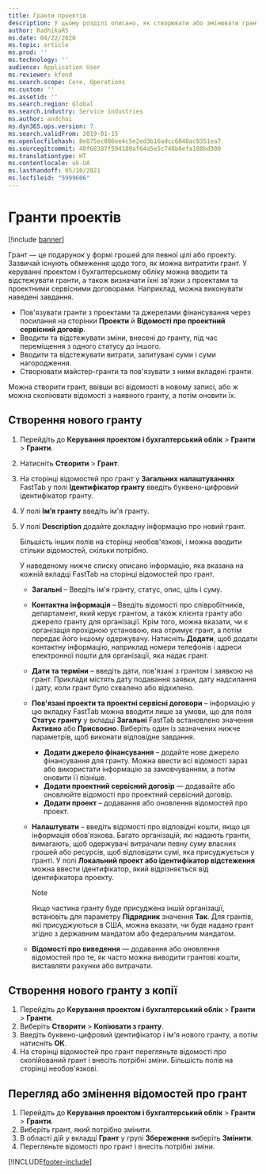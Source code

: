 ```yaml
---
title: Гранти проектів
description: У цьому розділі описано, як створювати або змінювати грант.
author: RadhikaRS
ms.date: 04/22/2020
ms.topic: article
ms.prod: ''
ms.technology: ''
audience: Application User
ms.reviewer: kfend
ms.search.scope: Core, Operations
ms.custom: ''
ms.assetid: ''
ms.search.region: Global
ms.search.industry: Service industries
ms.author: andchoi
ms.dyn365.ops.version: 7
ms.search.validFrom: 2019-01-15
ms.openlocfilehash: 8e875ec086ee4c5e2ed3b16adcc6048ac8351ea7
ms.sourcegitcommit: 40f68387f594180af64a5e5c748b6efa188bd300
ms.translationtype: HT
ms.contentlocale: uk-UA
ms.lasthandoff: 05/10/2021
ms.locfileid: "5999606"
---
```

# <a name="project-grants"></a>Гранти проектів

[!include [banner](../includes/banner.md)]

Грант — це подарунок у формі грошей для певної цілі або проекту. Зазвичай існують обмеження щодо того, як можна витратити грант. У керуванні проектом і бухгалтерському обліку можна вводити та відстежувати гранти, а також визначати їхні зв'язки з проектами та проектними сервісними договорами. Наприклад, можна виконувати наведені завдання.

- Пов'язувати гранти з проектами та джерелами фінансування через посилання на сторінки **Проекти** й **Відомості про проектний сервісний договір**.
- Вводити та відстежувати зміни, внесені до гранту, під час переміщення з одного статусу до іншого.
- Вводити та відстежувати витрати, запитувані суми і суми нагородження.
- Створювати майстер-гранти та пов'язувати з ними вкладені гранти.

Можна створити грант, ввівши всі відомості в новому записі, або ж можна скопіювати відомості з наявного гранту, а потім оновити їх.

## <a name="create-a-new-grant"></a>Створення нового гранту

1. Перейдіть до **Керування проектом і бухгалтерський облік** \> **Гранти** \> **Гранти**.
2. Натисніть **Створити** \> **Грант**.
3. На сторінці відомостей про грант у **Загальних налаштуваннях** FastTab у полі **Ідентифікатор гранту** введіть буквено-цифровий ідентифікатор гранту.
4. У полі **Ім’я гранту** введіть ім'я гранту.
5. У полі **Description** додайте докладну інформацію про новий грант.

    Більшість інших полів на сторінці необов'язкові, і можна вводити стільки відомостей, скільки потрібно.

    У наведеному нижче списку описано інформацію, яка вказана на кожній вкладці FastTab на сторінці відомостей про грант.

    - **Загальні** – Введіть ім'я гранту, статус, опис, ціль і суму.
    - **Контактна інформація** – Введіть відомості про співробітників, департамент, який керує грантом, а також клієнта гранту або джерело гранту для організації. Крім того, можна вказати, чи є організація прохідною установою, яка отримує грант, а потім передає його іншому одержувачу. Натисніть **Додати**, щоб додати контактну інформацію, наприклад номери телефонів і адреси електронної пошти для організації, яка надає грант.
    - **Дати та терміни** – введіть дати, пов'язані з грантом і заявкою на грант. Приклади містять дату подавання заявки, дату надсилання і дату, коли грант було схвалено або відхилено.
    - **Пов'язані проекти та проектні сервісні договори** – інформацію у цю вкладку FastTab можна вводити лише за умови, що для поля **Статус гранту** у вкладці **Загальні** FastTab встановлено значення **Активно** або **Присвоєно**. Виберіть один із зазначених нижче параметрів, щоб виконати відповідне завдання.

        - **Додати джерело фінансування** – додайте нове джерело фінансування для гранту. Можна ввести всі відомості зараз або використати інформацію за замовчуванням, а потім оновити її пізніше.
        - **Додати проектний сервісний договір** — додавайте або оновлюйте відомості про проектний сервісний договір.
        - **Додати проект** – додавання або оновлення відомостей про проект.

    - **Налаштувати** – введіть відомості про відповідні кошти, якщо ця інформація обов'язкова. Багато організацій, які надають гранти, вимагають, щоб одержувачі витрачали певну суму власних грошей або ресурсів, щоб відповідати сумі, яка присуджується у ґранті. У полі **Локальний проект або ідентифікатор відстеження** можна ввести ідентифікатор, який відрізняється від ідентифікатора проекту.

        > [!NOTE]
        > Якщо частина гранту буде присуджена іншій організації, встановіть для параметру **Підрядник** значення **Так**. Для грантів, які присуджуються в США, можна вказати, чи буде надано грант згідно з державним мандатом або федеральним мандатом.

    - **Відомості про виведення** — додавання або оновлення відомостей про те, як часто можна виводити грантові кошти, виставляти рахунки або витрачати.

## <a name="create-a-new-grant-from-a-copy"></a>Створення нового гранту з копії

1. Перейдіть до **Керування проектом і бухгалтерський облік** \> **Гранти** \> **Гранти**.
2. Виберіть **Створити** \> **Копіювати з гранту**.
3. Введіть буквено-цифровий ідентифікатор і ім'я нового гранту, а потім натисніть **ОК**.
4. На сторінці відомостей про грант перегляньте відомості про скопійований грант і внесіть потрібні зміни. Більшість полів на сторінці необов'язкові.

## <a name="view-or-modify-grant-details"></a>Перегляд або змінення відомостей про грант

1. Перейдіть до **Керування проектом і бухгалтерський облік** \> **Гранти** \> **Гранти**.
2. Виберіть грант, який потрібно змінити.
3. В області дій у вкладці **Грант** у групі **Збереження** виберіть **Змінити**.
4. Перегляньте відомості про грант і внесіть потрібні зміни.


[!INCLUDE[footer-include](../includes/footer-banner.md)]